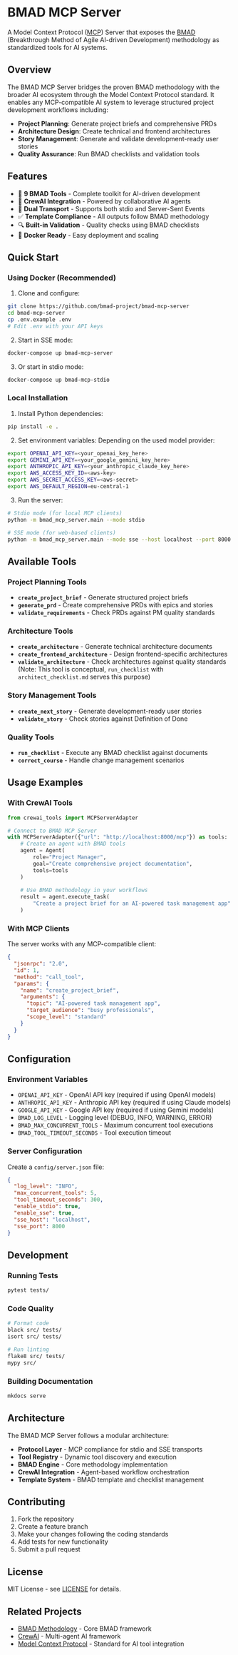 # BMAD MCP Server

A Model Context Protocol ([MCP](https://modelcontextprotocol.io/)) Server that exposes the [BMAD](https://github.com/bmadcode/BMAD-METHOD) (Breakthrough Method of Agile AI-driven Development) methodology as standardized tools for AI systems.

## Overview

The BMAD MCP Server bridges the proven BMAD methodology with the broader AI ecosystem through the Model Context Protocol standard. It enables any MCP-compatible AI system to leverage structured project development workflows including:

- **Project Planning**: Generate project briefs and comprehensive PRDs
- **Architecture Design**: Create technical and frontend architectures
- **Story Management**: Generate and validate development-ready user stories
- **Quality Assurance**: Run BMAD checklists and validation tools

## Features

- 🔧 **9 BMAD Tools** - Complete toolkit for AI-driven development
- 🚀 **CrewAI Integration** - Powered by collaborative AI agents
- 📡 **Dual Transport** - Supports both stdio and Server-Sent Events
- ✅ **Template Compliance** - All outputs follow BMAD methodology
- 🔍 **Built-in Validation** - Quality checks using BMAD checklists
- 🐳 **Docker Ready** - Easy deployment and scaling

## Quick Start

### Using Docker (Recommended)

1. Clone and configure:
```bash
git clone https://github.com/bmad-project/bmad-mcp-server
cd bmad-mcp-server
cp .env.example .env
# Edit .env with your API keys
```

2. Start in SSE mode:
```bash
docker-compose up bmad-mcp-server
```

3. Or start in stdio mode:
```bash
docker-compose up bmad-mcp-stdio
```

### Local Installation

1. Install Python dependencies:
```bash
pip install -e .
```

2. Set environment variables:
Depending on the used model provider:
```bash
export OPENAI_API_KEY=<your_openai_key_here>
export GEMINI_API_KEY=<your_google_gemini_key_here>
export ANTHROPIC_API_KEY=<your_anthropic_claude_key_here>
export AWS_ACCESS_KEY_ID=<aws-key>
export AWS_SECRET_ACCESS_KEY=<aws-secret>
export AWS_DEFAULT_REGION=eu-central-1
```

3. Run the server:
```bash
# Stdio mode (for local MCP clients)
python -m bmad_mcp_server.main --mode stdio

# SSE mode (for web-based clients)
python -m bmad_mcp_server.main --mode sse --host localhost --port 8000
```

## Available Tools

### Project Planning Tools

- **`create_project_brief`** - Generate structured project briefs
- **`generate_prd`** - Create comprehensive PRDs with epics and stories
- **`validate_requirements`** - Check PRDs against PM quality standards

### Architecture Tools

- **`create_architecture`** - Generate technical architecture documents
- **`create_frontend_architecture`** - Design frontend-specific architectures
- **`validate_architecture`** - Check architectures against quality standards (Note: This tool is conceptual, `run_checklist` with `architect_checklist.md` serves this purpose)

### Story Management Tools

- **`create_next_story`** - Generate development-ready user stories
- **`validate_story`** - Check stories against Definition of Done

### Quality Tools

- **`run_checklist`** - Execute any BMAD checklist against documents
- **`correct_course`** - Handle change management scenarios

## Usage Examples

### With CrewAI Tools

```python
from crewai_tools import MCPServerAdapter

# Connect to BMAD MCP Server
with MCPServerAdapter({"url": "http://localhost:8000/mcp"}) as tools:
    # Create an agent with BMAD tools
    agent = Agent(
        role="Project Manager",
        goal="Create comprehensive project documentation",
        tools=tools
    )
    
    # Use BMAD methodology in your workflows
    result = agent.execute_task(
        "Create a project brief for an AI-powered task management app"
    )
```

### With MCP Clients

The server works with any MCP-compatible client:

```json
{
  "jsonrpc": "2.0",
  "id": 1,
  "method": "call_tool",
  "params": {
    "name": "create_project_brief",
    "arguments": {
      "topic": "AI-powered task management app",
      "target_audience": "busy professionals",
      "scope_level": "standard"
    }
  }
}
```

## Configuration

### Environment Variables

- `OPENAI_API_KEY` - OpenAI API key (required if using OpenAI models)
- `ANTHROPIC_API_KEY` - Anthropic API key (required if using Claude models)
- `GOOGLE_API_KEY` - Google API key (required if using Gemini models)
- `BMAD_LOG_LEVEL` - Logging level (DEBUG, INFO, WARNING, ERROR)
- `BMAD_MAX_CONCURRENT_TOOLS` - Maximum concurrent tool executions
- `BMAD_TOOL_TIMEOUT_SECONDS` - Tool execution timeout

### Server Configuration

Create a `config/server.json` file:

```json
{
  "log_level": "INFO",
  "max_concurrent_tools": 5,
  "tool_timeout_seconds": 300,
  "enable_stdio": true,
  "enable_sse": true,
  "sse_host": "localhost",
  "sse_port": 8000
}
```

## Development

### Running Tests

```bash
pytest tests/
```

### Code Quality

```bash
# Format code
black src/ tests/
isort src/ tests/

# Run linting
flake8 src/ tests/
mypy src/
```

### Building Documentation

```bash
mkdocs serve
```

## Architecture

The BMAD MCP Server follows a modular architecture:

- **Protocol Layer** - MCP compliance for stdio and SSE transports
- **Tool Registry** - Dynamic tool discovery and execution
- **BMAD Engine** - Core methodology implementation
- **CrewAI Integration** - Agent-based workflow orchestration
- **Template System** - BMAD template and checklist management

## Contributing

1. Fork the repository
2. Create a feature branch
3. Make your changes following the coding standards
4. Add tests for new functionality
5. Submit a pull request

## License

MIT License - see [LICENSE](LICENSE) for details.

## Related Projects

- [BMAD Methodology](https://github.com/bmad-project/bmad-method) - Core BMAD framework
- [CrewAI](https://github.com/crewAIInc/crewAI) - Multi-agent AI framework
- [Model Context Protocol](https://modelcontextprotocol.io/) - Standard for AI tool integration
